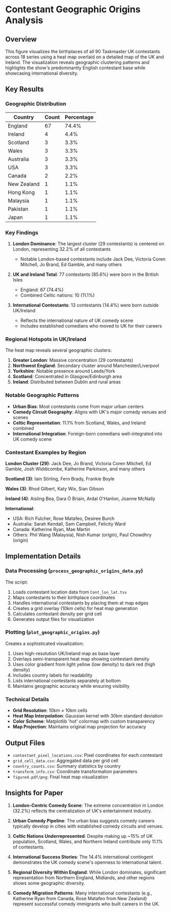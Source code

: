 # Contestant Geographic Origins Analysis

## Overview

This figure visualizes the birthplaces of all 90 Taskmaster UK contestants across 18 series using a heat map overlaid on a detailed map of the UK and Ireland. The visualization reveals geographic clustering patterns and highlights the show's predominantly English contestant base while showcasing international diversity.

## Key Results

### Geographic Distribution

| Country | Count | Percentage |
|---------|-------|------------|
| England | 67 | 74.4% |
| Ireland | 4 | 4.4% |
| Scotland | 3 | 3.3% |
| Wales | 3 | 3.3% |
| Australia | 3 | 3.3% |
| USA | 3 | 3.3% |
| Canada | 2 | 2.2% |
| New Zealand | 1 | 1.1% |
| Hong Kong | 1 | 1.1% |
| Malaysia | 1 | 1.1% |
| Pakistan | 1 | 1.1% |
| Japan | 1 | 1.1% |

### Key Findings

1. **London Dominance**: The largest cluster (29 contestants) is centered on London, representing 32.2% of all contestants
   - Notable London-based contestants include Jack Dee, Victoria Coren Mitchell, Jo Brand, Ed Gamble, and many others

2. **UK and Ireland Total**: 77 contestants (85.6%) were born in the British Isles
   - England: 67 (74.4%)
   - Combined Celtic nations: 10 (11.1%)

3. **International Contestants**: 13 contestants (14.4%) were born outside UK/Ireland
   - Reflects the international nature of UK comedy scene
   - Includes established comedians who moved to UK for their careers

### Regional Hotspots in UK/Ireland

The heat map reveals several geographic clusters:

1. **Greater London**: Massive concentration (29 contestants)
2. **Northwest England**: Secondary cluster around Manchester/Liverpool
3. **Yorkshire**: Notable presence around Leeds/York
4. **Scotland**: Concentrated in Glasgow/Edinburgh area
5. **Ireland**: Distributed between Dublin and rural areas

### Notable Geographic Patterns

- **Urban Bias**: Most contestants come from major urban centers
- **Comedy Circuit Geography**: Aligns with UK's major comedy venues and scenes
- **Celtic Representation**: 11.1% from Scotland, Wales, and Ireland combined
- **International Integration**: Foreign-born comedians well-integrated into UK comedy scene

### Contestant Examples by Region

**London Cluster (29)**: Jack Dee, Jo Brand, Victoria Coren Mitchell, Ed Gamble, Josh Widdicombe, Katherine Parkinson, and many others

**Scotland (3)**: Iain Stirling, Fern Brady, Frankie Boyle

**Wales (3)**: Rhod Gilbert, Katy Wix, Sian Gibson

**Ireland (4)**: Aisling Bea, Dara Ó Briain, Ardal O'Hanlon, Joanne McNally

**International**:
- USA: Rich Fulcher, Rose Matafeo, Desiree Burch
- Australia: Sarah Kendall, Sam Campbell, Felicity Ward
- Canada: Katherine Ryan, Mae Martin
- Others: Phil Wang (Malaysia), Nish Kumar (origin), Paul Chowdhry (origin)

## Implementation Details

### Data Processing (`process_geographic_origins_data.py`)

The script:
1. Loads contestant location data from `Cont_lon_lat.tsv`
2. Maps contestants to their birthplace coordinates
3. Handles international contestants by placing them at map edges
4. Creates a grid overlay (10km cells) for heat map generation
5. Calculates contestant density per grid cell
6. Generates output files for visualization

### Plotting (`plot_geographic_origins.py`)

Creates a sophisticated visualization:
1. Uses high-resolution UK/Ireland map as base layer
2. Overlays semi-transparent heat map showing contestant density
3. Uses color gradient from light yellow (low density) to dark red (high density)
4. Includes country labels for readability
5. Lists international contestants separately at bottom
6. Maintains geographic accuracy while ensuring visibility

### Technical Details

- **Grid Resolution**: 10km × 10km cells
- **Heat Map Interpolation**: Gaussian kernel with 30km standard deviation
- **Color Scheme**: Matplotlib 'hot' colormap with custom transparency
- **Map Projection**: Maintains original map projection for accuracy

## Output Files

- `contestant_pixel_locations.csv`: Pixel coordinates for each contestant
- `grid_cell_data.csv`: Aggregated data per grid cell
- `country_counts.csv`: Summary statistics by country
- `transform_info.csv`: Coordinate transformation parameters
- `figure4.pdf/png`: Final heat map visualization

## Insights for Paper

1. **London-Centric Comedy Scene**: The extreme concentration in London (32.2%) reflects the centralization of UK's entertainment industry.

2. **Urban Comedy Pipeline**: The urban bias suggests comedy careers typically develop in cities with established comedy circuits and venues.

3. **Celtic Nations Underrepresented**: Despite making up ~15% of UK population, Scotland, Wales, and Northern Ireland contribute only 11.1% of contestants.

4. **International Success Stories**: The 14.4% international contingent demonstrates the UK comedy scene's openness to international talent.

5. **Regional Diversity Within England**: While London dominates, significant representation from Northern England, Midlands, and other regions shows some geographic diversity.

6. **Comedy Migration Patterns**: Many international contestants (e.g., Katherine Ryan from Canada, Rose Matafeo from New Zealand) represent successful comedy immigrants who built careers in the UK. 